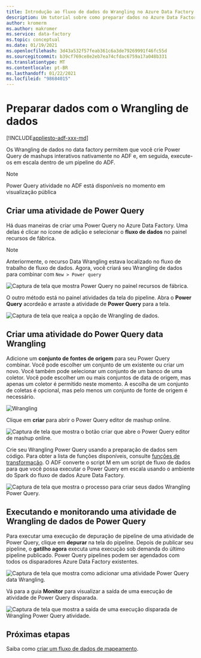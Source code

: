 ```yaml
---
title: Introdução ao fluxo de dados do Wrangling no Azure Data Factory
description: Um tutorial sobre como preparar dados no Azure Data Factory usando o fluxo de dados do Wrangling
author: kromerm
ms.author: makromer
ms.service: data-factory
ms.topic: conceptual
ms.date: 01/19/2021
ms.openlocfilehash: 3d43a532f57feab361c6a3de79269991f46fc55d
ms.sourcegitcommit: b39cf769ce8e2eb7ea74cfdac6759a17a048b331
ms.translationtype: MT
ms.contentlocale: pt-BR
ms.lasthandoff: 01/22/2021
ms.locfileid: "98684015"
---
```

# <a name="prepare-data-with-data-wrangling"></a>Preparar dados com o Wrangling de dados

[!INCLUDE[appliesto-adf-xxx-md](includes/appliesto-adf-xxx-md.md)]

Os Wrangling de dados no data factory permitem que você crie Power Query de mashups interativos nativamente no ADF e, em seguida, execute-os em escala dentro de um pipeline do ADF.

> [!NOTE]
> Power Query atividade no ADF está disponíveis no momento em visualização pública

## <a name="create-a-power-query-activity"></a>Criar uma atividade de Power Query

Há duas maneiras de criar uma Power Query no Azure Data Factory. Uma delas é clicar no ícone de adição e selecionar o **fluxo de dados** no painel recursos de fábrica.

> [!NOTE]
> Anteriormente, o recurso Data Wrangling estava localizado no fluxo de trabalho de fluxo de dados. Agora, você criará seu Wrangling de dados para combinar com ```New > Power query```

![Captura de tela que mostra Power Query no painel recursos de fábrica.](media/data-flow/power-query-wrangling.png)

O outro método está no painel atividades da tela do pipeline. Abra o **Power Query** acordeão e arraste a atividade de **Power Query** para a tela.

![Captura de tela que realça a opção de Wrangling de dados.](media/data-flow/power-query-activity.png)

## <a name="author-a-power-query-data-wrangling-activity"></a>Criar uma atividade do Power Query data Wrangling

Adicione um **conjunto de fontes de origem** para seu Power Query combinar. Você pode escolher um conjunto de um existente ou criar um novo. Você também pode selecionar um conjunto de um banco de uma coletor. Você pode escolher um ou mais conjuntos de data de origem, mas apenas um coletor é permitido neste momento. A escolha de um conjunto de coletas é opcional, mas pelo menos um conjunto de fonte de origem é necessário.

![Wrangling](media/wrangling-data-flow/tutorial4.png)

Clique em **criar** para abrir o Power Query editor de mashup online.

![Captura de tela que mostra o botão criar que abre o Power Query editor de mashup online.](media/wrangling-data-flow/tutorial5.png)

Crie seu Wrangling Power Query usando a preparação de dados sem código. Para obter a lista de funções disponíveis, consulte [funções de transformação](wrangling-functions.md). O ADF converte o script M em um script de fluxo de dados para que você possa executar o Power Query em escala usando o ambiente do Spark do fluxo de dados Azure Data Factory.

![Captura de tela que mostra o processo para criar seus dados Wrangling Power Query.](media/wrangling-data-flow/tutorial6.png)

## <a name="running-and-monitoring-a-power-query-data-wrangling-activity"></a>Executando e monitorando uma atividade de Wrangling de dados de Power Query

Para executar uma execução de depuração de pipeline de uma atividade de Power Query, clique em **depurar** na tela do pipeline. Depois de publicar seu pipeline, o **gatilho agora** executa uma execução sob demanda do último pipeline publicado. Power Query pipelines podem ser agendados com todos os disparadores Azure Data Factory existentes.

![Captura de tela que mostra como adicionar uma atividade Power Query data Wrangling.](media/wrangling-data-flow/tutorial3.png)

Vá para a guia **Monitor** para visualizar a saída de uma execução de atividade de Power Query disparada.

![Captura de tela que mostra a saída de uma execução disparada de Wrangling Power Query atividade.](media/wrangling-data-flow/tutorial2.png)

## <a name="next-steps"></a>Próximas etapas

Saiba como [criar um fluxo de dados de mapeamento](tutorial-data-flow.md).
